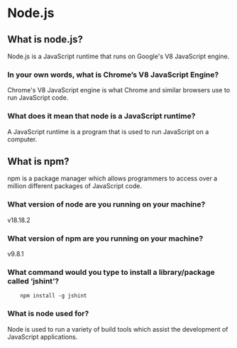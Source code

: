 # Node.js

## What is node.js?

Node.js is a JavaScript runtime that runs on Google's V8 JavaScript engine.

### In your own words, what is Chrome’s V8 JavaScript Engine?

Chrome's V8 JavaScript engine is what Chrome and similar browsers use to run JavaScript code.

### What does it mean that node is a JavaScript runtime?

A JavaScript runtime is a program that is used to run JavaScript on a computer.

## What is npm?

npm is a package manager which allows programmers to access over a million different packages of JavaScript code.

### What version of node are you running on your machine?

v18.18.2

### What version of npm are you running on your machine?

v9.8.1

### What command would you type to install a library/package called ‘jshint’?

        npm install -g jshint

### What is node used for?

Node is used to run a variety of build tools which assist the development of JavaScript applications.

